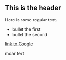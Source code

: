 ## This is the header

Here is some regular test.

* bullet the first
* bullet the second 

[link to Google](https://www.google.com)

moar text